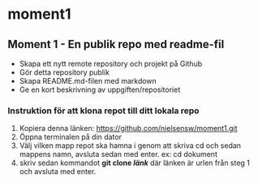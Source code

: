 # moment1
## Moment 1 - En publik repo med readme-fil


* Skapa ett nytt remote repository och projekt på Github
* Gör detta repository publik
* Skapa README.md-filen med markdown
* Ge en kort beskrivning av uppgiften/repositoriet

### Instruktion för att klona repot till ditt lokala repo
1. Kopiera denna länken: https://github.com/nielsensw/moment1.git
1. Öppna terminalen på din dator
1. Välj vilken mapp repot ska hamna i genom att skriva cd och sedan mappens namn, avsluta sedan med enter. ex: cd dokument
1. skriv sedan kommandot **git clone *länk*** där länken är urlen från steg 1 och avsluta med enter.

